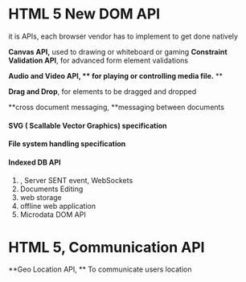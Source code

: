 # HTML 5 New DOM API

it is APIs,  each browser vendor has to implement to get done natively

**Canvas API,** used to drawing or whiteboard or gaming
**Constraint Validation API**, for advanced form element validations

**Audio and Video API, ** for playing or controlling media file.** **

**Drag and Drop**, for elements to be dragged and dropped

**cross document messaging, **messaging between documents
#### SVG \( Scallable Vector Graphics\) specification

#### File system handling specification

#### Indexed DB API

#### 

1. , Server SENT event, WebSockets
2. Documents Editing
3. web storage
4. offline web application
5. Microdata DOM API

# HTML 5, Communication API

**Geo Location API, ** To communicate users location

